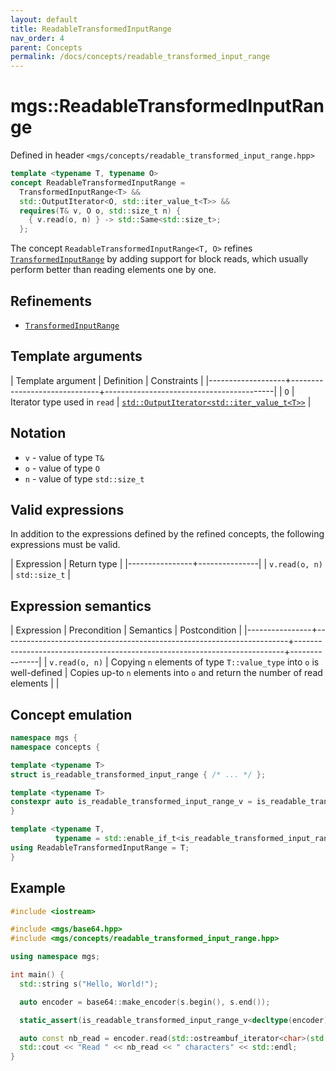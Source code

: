 ```yaml
---
layout: default
title: ReadableTransformedInputRange
nav_order: 4
parent: Concepts
permalink: /docs/concepts/readable_transformed_input_range
---
```


# mgs::ReadableTransformedInputRange

Defined in header `<mgs/concepts/readable_transformed_input_range.hpp>`

```cpp
template <typename T, typename O>
concept ReadableTransformedInputRange =
  TransformedInputRange<T> &&
  std::OutputIterator<O, std::iter_value_t<T>> &&
  requires(T& v, O o, std::size_t n) {
    { v.read(o, n) } -> std::Same<std::size_t>;
  };
```

The concept `ReadableTransformedInputRange<T, O>` refines [`TransformedInputRange`](/docs/concepts/transformed_input_range) by adding support for block reads, which usually perform better than reading elements one by one.

## Refinements

* [`TransformedInputRange`](/docs/concepts/transformed_input_range)

## Template arguments

| Template argument | Definition                   | Constraints                              |
|-------------------+------------------------------+------------------------------------------|
| `O`               | Iterator type used in `read` | [`std::OutputIterator<std::iter_value_t<T>>`](https://en.cppreference.com/w/cpp/experimental/ranges/iterator/OutputIterator) |

## Notation

* `v` - value of type `T&`
* `o` - value of type `O`
* `n` - value of type `std::size_t`

## Valid expressions

In addition to the expressions defined by the refined concepts, the following expressions must be valid.

| Expression     | Return type   |
|----------------+---------------|
| `v.read(o, n)` | `std::size_t` |

## Expression semantics

| Expression     | Precondition                                                          | Semantics                                                                 | Postcondition |
|----------------+-----------------------------------------------------------------------+---------------------------------------------------------------------------+---------------|
| `v.read(o, n)` | Copying `n` elements of type `T::value_type` into `o` is well-defined | Copies up-to `n` elements into `o` and return the number of read elements |               |

## Concept emulation

```cpp
namespace mgs {
namespace concepts {

template <typename T>
struct is_readable_transformed_input_range { /* ... */ };

template <typename T>
constexpr auto is_readable_transformed_input_range_v = is_readable_transformed_input_range<T>::value;
}

template <typename T,
          typename = std::enable_if_t<is_readable_transformed_input_range_v<T>>>
using ReadableTransformedInputRange = T;
}
```

## Example

```cpp
#include <iostream>

#include <mgs/base64.hpp>
#include <mgs/concepts/readable_transformed_input_range.hpp>

using namespace mgs;

int main() {
  std::string s("Hello, World!");

  auto encoder = base64::make_encoder(s.begin(), s.end());

  static_assert(is_readable_transformed_input_range_v<decltype(encoder)>, "");

  auto const nb_read = encoder.read(std::ostreambuf_iterator<char>(std::cout), std::size_t(-1));
  std::cout << "Read " << nb_read << " characters" << std::endl;
}
```
